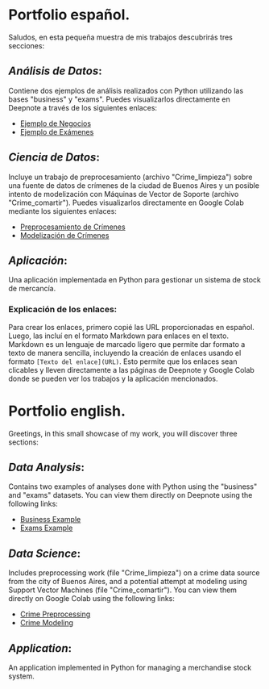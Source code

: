# Portfolio español.
Saludos, en esta pequeña muestra de mis trabajos descubrirás tres secciones:

## *Análisis de Datos*:
Contiene dos ejemplos de análisis realizados con Python utilizando las bases "business" y "exams". Puedes visualizarlos directamente en Deepnote a través de los siguientes enlaces:
- [Ejemplo de Negocios](https://deepnote.com/publish/Businessexample-72e6d457-a662-4ecb-9372-7bc53df76810)
- [Ejemplo de Exámenes](https://deepnote.com/publish/ExamsexamplePython-1ace137c-e965-4bee-80f9-3c8ce1bd424f)

## *Ciencia de Datos*:
Incluye un trabajo de preprocesamiento (archivo "Crime_limpieza") sobre una fuente de datos de crímenes de la ciudad de Buenos Aires y un posible intento de modelización con Máquinas de Vector de Soporte (archivo "Crime_comartir"). Puedes visualizarlos directamente en Google Colab mediante los siguientes enlaces:
- [Preprocesamiento de Crímenes](https://drive.google.com/file/d/17G6Qh_FlVi6LK8PkRSyYfkG6w6SdXZXT/view?usp=sharing)
- [Modelización de Crímenes](https://colab.research.google.com/drive/1gLLOP36TNnDDSzjlGpKOSeaXW_NYoCK5?usp=sharing)

## *Aplicación*:
Una aplicación implementada en Python para gestionar un sistema de stock de mercancía.

### Explicación de los enlaces:
Para crear los enlaces, primero copié las URL proporcionadas en español. Luego, las incluí en el formato Markdown para enlaces en el texto. Markdown es un lenguaje de marcado ligero que permite dar formato a texto de manera sencilla, incluyendo la creación de enlaces usando el formato `[Texto del enlace](URL)`. Esto permite que los enlaces sean clicables y lleven directamente a las páginas de Deepnote y Google Colab donde se pueden ver los trabajos y la aplicación mencionados.

# Portfolio english.
Greetings, in this small showcase of my work, you will discover three sections:

## *Data Analysis*:
Contains two examples of analyses done with Python using the "business" and "exams" datasets. You can view them directly on Deepnote using the following links:
- [Business Example](https://deepnote.com/publish/Businessexample-72e6d457-a662-4ecb-9372-7bc53df76810)
- [Exams Example](https://deepnote.com/publish/ExamsexamplePython-1ace137c-e965-4bee-80f9-3c8ce1bd424f)

## *Data Science*:
Includes preprocessing work (file "Crime_limpieza") on a crime data source from the city of Buenos Aires, and a potential attempt at modeling using Support Vector Machines (file "Crime_comartir"). You can view them directly on Google Colab using the following links:
- [Crime Preprocessing](https://drive.google.com/file/d/17G6Qh_FlVi6LK8PkRSyYfkG6w6SdXZXT/view?usp=sharing)
- [Crime Modeling](https://colab.research.google.com/drive/1gLLOP36TNnDDSzjlGpKOSeaXW_NYoCK5?usp=sharing)

## *Application*:
An application implemented in Python for managing a merchandise stock system.
